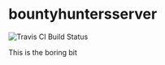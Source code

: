 # bountyhuntersserver

![Travis CI Build Status](https://travis-ci.org/jtongers/bountyhuntersserver.svg?branch=master)

This is the boring bit
